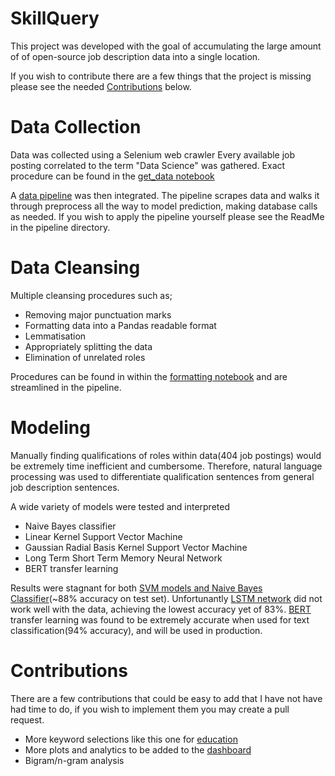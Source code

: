 # SkillQuery 

This project was developed with the goal of accumulating the large amount of of open-source job description data into a single location. 

If you wish to contribute there are a few things that the project is missing please see the needed [Contributions](#Contributions) below. 




# Data Collection 

Data was collected using a Selenium web crawler
Every available job posting correlated to the term "Data Science" was gathered. 
Exact procedure can be found in the [get_data notebook](https://github.com/Emilianopp/DataScienceReq/blob/master/notebooks/1_get_data.ipynb)

A [data pipeline](https://github.com/Emilianopp/DataScienceReq/tree/master/modeling/DataPipe) was then integrated. The pipeline scrapes data and walks it through preprocess all the way to model prediction, making database calls as needed. If you wish to apply the pipeline yourself please see the ReadMe in the pipeline directory. 

# Data Cleansing 

Multiple cleansing procedures such as;
* Removing major punctuation marks
* Formatting data into a Pandas readable format
* Lemmatisation
* Appropriately splitting the data
* Elimination of unrelated roles 

Procedures can be found in within the [formatting notebook](https://github.com/Emilianopp/DataScienceReq/blob/master/notebooks/3_format_data.ipynb) and are streamlined in the pipeline. 

# Modeling
Manually finding qualifications of roles within data(404 job postings) would be extremely time inefficient and cumbersome. 
Therefore, natural language processing was used to differentiate qualification sentences from general job description sentences. 

A wide variety of models were tested and interpreted 
* Naive Bayes classifier 
* Linear Kernel Support Vector Machine
* Gaussian Radial Basis Kernel Support Vector Machine
* Long Term Short Term Memory Neural Network
* BERT transfer learning

Results were stagnant for both [SVM models and Naive Bayes Classifier](https://github.com/Emilianopp/DataScienceReq/blob/master/notebooks/5.1_modelling.ipynb)(~88% accuracy on test set).
Unfortunantly [LSTM network](https://github.com/Emilianopp/DataScienceReq/blob/master/notebooks/5.2_Nueral_nets.ipynb) did not work well with the data, achieving the lowest accuracy yet of 83%. [BERT](https://github.com/Emilianopp/DataScienceReq/blob/master/modeling/notebooks/BERT_classification.ipynb) transfer learning was found to be extremely accurate when used for text classification(94% accuracy), and will be used in production.

# Contributions

There are a few contributions that could be easy to add that I have not have had time to do, if you wish to implement them you may create a pull request. 

* More keyword selections like this one for [education](https://github.com/Emilianopp/skillQuery-backend/tree/master/analysis_files)
* More plots and analytics to be added to the [dashboard](https://github.com/Emilianopp/SkillQuery/tree/main/src/components/Plots)
* Bigram/n-gram analysis

  
